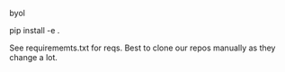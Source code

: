 byol

pip install -e .

See requirememts.txt for reqs. Best to clone our repos manually as they change a lot.